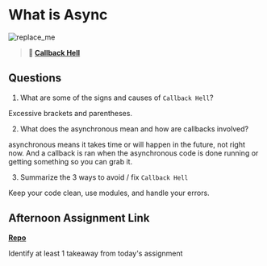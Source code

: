 # What is Async

![replace_me](https://codeworks.blob.core.windows.net/public/assets/img/illustrations/placeholder.svg)

> **📖 [Callback Hell](https://codeworksacademy.com/fs-student-guide/resources/wk4/01-Callbacks)**

## Questions

1. What are some of the signs and causes of `Callback Hell`?

Excessive brackets and parentheses.

2. What does the asynchronous mean and how are callbacks involved?

asynchronous means it takes time or will happen in the future, not right now. And a callback is ran when the asynchronous code is done running or getting something so you can grab it.

3. Summarize the 3 ways to avoid / fix `Callback Hell`

Keep your code clean, use modules, and handle your errors.

## Afternoon Assignment Link

**[Repo](https://github.com/tylertruman/trivia-db)**

Identify at least 1 takeaway from today's assignment
